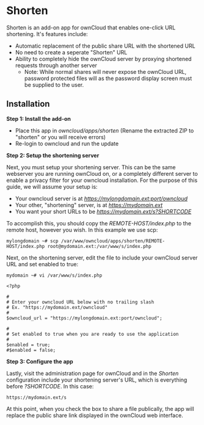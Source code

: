 # Shorten
Shorten is an add-on app for ownCloud that enables one-click URL shortening. It's features include:
- Automatic replacement of the public share URL with the shortened URL
- No need to create a seperate "Shorten" URL
- Ability to completely hide the ownCloud server by proxying shortened requests through another server
    - Note: While normal shares will never expose the ownCloud URL, password protected files will as the password display screen must be supplied to the user.

## Installation

**Step 1: Install the add-on**

- Place this app in *owncloud/apps/shorten* (Rename the extracted ZIP to "shorten" or you will receive errors)
- Re-login to owncloud and run the update

**Step 2: Setup the shortening server**

Next, you must setup your shortening server. This can be the same webserver you are running ownCloud on, or a completely different server to enable a privacy filter for your owncloud installation. For the purpose of this guide, we will assume your setup is:
- Your owncloud server is at *https://mylongdomain.ext:port/owncloud*
- Your other, "shortening" server, is at *https://mydomain.ext*
- You want your short URLs to be *https://mydomain.ext/s?SHORTCODE*

To accomplish this, you should copy the *REMOTE-HOST/index.php* to the remote host, however you wish. In this example we use scp:
```
mylongdomain ~# scp /var/www/owncloud/apps/shorten/REMOTE-HOST/index.php root@mydomain.ext:/var/www/s/index.php
```

Next, on the shortening server, edit the file to include your ownCloud server URL and set enabled to true:
```
mydomain ~# vi /var/www/s/index.php
```
```
<?php

#
# Enter your owncloud URL below with no trailing slash
# Ex. "https://mydomain.ext/owncloud"
#
$owncloud_url = "https://mylongdomain.ext:port/owncloud";

#
# Set enabled to true when you are ready to use the application
#
$enabled = true;
#$enabled = false;
```

**Step 3: Configure the app**

Lastly, visit the administration page for ownCloud and in the *Shorten* configuration include your shortening server's URL, which is everything before *?SHORTCODE*. In this case:
```
https://mydomain.ext/s
```
At this point, when you check the box to share a file publically, the app will replace the public share link displayed in the ownCloud web interface.

